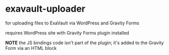 # exavault-uploader
for uploading files to ExaVault via WordPress and Gravity Forms

requires WordPress site with Gravity Forms plugin installed


 **NOTE** the JS bindings code isn't part of the plugin; it's added to the Gravity Form via an HTML block
